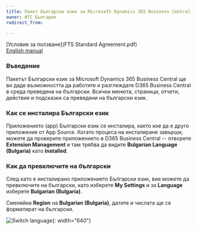 ```yaml
---
title: Пакет Български език за Microsoft Dynamics 365 Business Central
owner: ФТС България
redirect_from:

---
```

[Условия за ползване](FTS Standard Agreement.pdf)<br/>
[English manual](../en/index.html)  

### Въведение

Пакетът Български език за Microsoft Dynamics 365 Business Central ще ви даде възможността да работите и разглеждате D365 Business Central в среда преведена на български. Всички менюта, страници, отчети, действия и подсказки са преведени на български език.

### Как се инсталира Български език

Приложението (app) Български език се инсталира, както кое да е друго приложение от App Source. Когато процеса на инсталиране завърши, можете да проверите приложението в D365 Business Central -- отворете **Extension Management** и там трябва да видите **Bulgarian Language (Bulgaria)** като **Installed**.

### Как да превключите на български

След като е инсталирано приложението Български език, вие можете да превключите на български, като изберете **My Settings** и за **Language** изберете **Bulgarian (Bulgaria)**.

Сменяйки **Region** на **Bulgarian (Bulgaria)**, датите и числата ще се форматират на български.

![Switch language](/media/image1.png){: width="640"}

